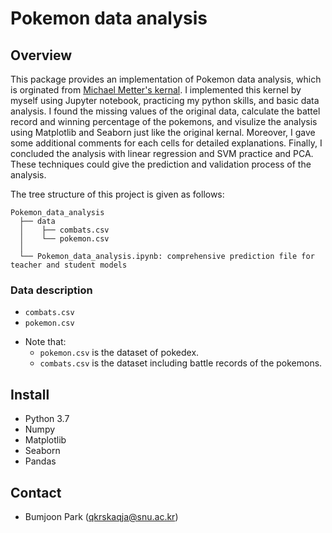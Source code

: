 # Pokemon data analysis

## Overview

This package provides an implementation of Pokemon data analysis, which is orginated from [Michael Metter's kernal](https://www.kaggle.com/mmetter/pokemon-data-analysis-tutorial/notebook). 
I implemented this kernel by myself using Jupyter notebook, practicing my python skills, and basic data analysis. I found the missing values of the original data, calculate the battel record and winning percentage of the pokemons, and visulize the analysis using Matplotlib and Seaborn just like the original kernal. Moreover, I gave some additional comments for each cells for detailed explanations. 
Finally, I concluded the analysis with linear regression and SVM practice and PCA. 
These techniques could give the prediction and validation process of the analysis. 


The tree structure of this project is given as follows:

``` Unicode
Pokemon_data_analysis
  ├── data
  │    ├── combats.csv
  │    └── pokemon.csv
  │
  └── Pokemon_data_analysis.ipynb: comprehensive prediction file for teacher and student models
```

### Data description
- `combats.csv`
- `pokemon.csv`

* Note that: 
    * `pokemon.csv` is the dataset of pokedex.  
    * `combats.csv` is the dataset including battle records of the pokemons.  

## Install
* Python 3.7
* Numpy
* Matplotlib
* Seaborn
* Pandas

## Contact

- Bumjoon Park (qkrskaqja@snu.ac.kr)

